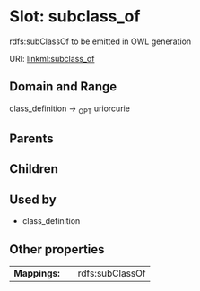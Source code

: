 
# Slot: subclass_of


rdfs:subClassOf to be emitted in OWL generation

URI: [linkml:subclass_of](https://w3id.org/linkml/subclass_of)


## Domain and Range

class_definition ->  <sub>OPT</sub> uriorcurie

## Parents


## Children


## Used by

 * class_definition

## Other properties

|  |  |  |
| --- | --- | --- |
| **Mappings:** | | rdfs:subClassOf |

